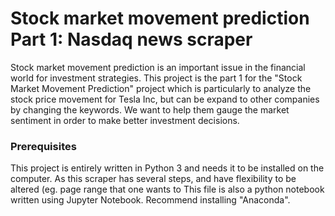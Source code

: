 # Stock market movement prediction Part 1: Nasdaq news scraper 

Stock market movement prediction is an important issue in the financial world for investment strategies. This project is the part 1 for the "Stock Market Movement Prediction" project which is particularly to analyze the stock price movement for Tesla Inc, but can be expand to other companies by changing the keywords. We want to help them gauge the market sentiment in order to make better investment decisions.

### Prerequisites

This project  is entirely written in Python 3 and needs it to be installed on the computer. 
As this scraper has several steps, and have flexibility to be altered (eg. page range that one wants to This file is also a python notebook written using Jupyter Notebook. Recommend installing "Anaconda".
